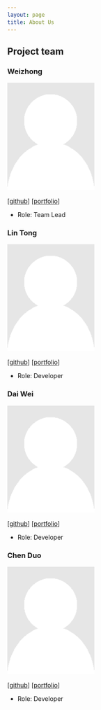 ```yaml
---
layout: page
title: About Us
---
```


## Project team

### Weizhong

<img src="images/e0260222.png" width="200px">

[[github](https://github.com/e0260222)]
[[portfolio](team/e0260222.md)]

* Role: Team Lead

### Lin Tong

<img src="images/dgc5213.png" width="200px">

[[github](http://github.com/dgc5213)]
[[portfolio](team/dgc5213.md)]

* Role: Developer

### Dai Wei

<img src="images/daiweinus.png" width="200px">

[[github](http://github.com/daiweinus)]
[[portfolio](team/daiweinus.md)]

* Role: Developer

### Chen Duo

<img src="images/chenduo1412.png" width="200px">

[[github](http://github.com/chenduo1412)]
[[portfolio](team/chenduo1412.md)]

* Role: Developer

